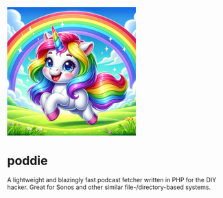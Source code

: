 <img src="./uni-logo.png" width="300" />

# poddie
A lightweight and blazingly fast podcast fetcher written in PHP for the DIY hacker. Great for Sonos and other similar file-/directory-based systems.